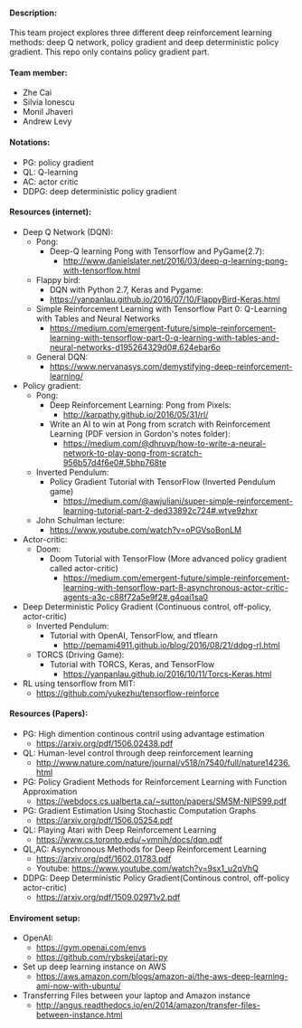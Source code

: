 #### Description:
This team project explores three different deep reinforcement learning methods: deep Q network, policy gradient and deep deterministic policy gradient. This repo only contains policy gradient part.

#### Team member:
* Zhe Cai
* Silvia Ionescu
* Monil Jhaveri
* Andrew Levy

#### Notations: 
  * PG: policy gradient
  * QL: Q-learning
  * AC: actor critic
  * DDPG: deep deterministic policy gradient

#### Resources (internet):
  * Deep Q Network (DQN):
    * Pong:
      * Deep-Q learning Pong with Tensorflow and PyGame(2.7):
        * http://www.danielslater.net/2016/03/deep-q-learning-pong-with-tensorflow.html
    * Flappy bird:
      * DQN with Python 2.7, Keras and Pygame:
      * https://yanpanlau.github.io/2016/07/10/FlappyBird-Keras.html
    * Simple Reinforcement Learning with Tensorflow Part 0: Q-Learning with Tables and Neural Networks
      * https://medium.com/emergent-future/simple-reinforcement-learning-with-tensorflow-part-0-q-learning-with-tables-and-neural-networks-d195264329d0#.624ebar6o
    * General DQN:
      * https://www.nervanasys.com/demystifying-deep-reinforcement-learning/
  * Policy gradient: 
    * Pong:
      * Deep Reinforcement Learning: Pong from Pixels: 
        * http://karpathy.github.io/2016/05/31/rl/
      * Write an AI to win at Pong from scratch with Reinforcement Learning (PDF version in Gordon's notes folder): 
        * https://medium.com/@dhruvp/how-to-write-a-neural-network-to-play-pong-from-scratch-956b57d4f6e0#.5bhp768te
    * Inverted Pendulum:
      * Policy Gradient Tutorial with TensorFlow (Inverted Pendulum game)
        * https://medium.com/@awjuliani/super-simple-reinforcement-learning-tutorial-part-2-ded33892c724#.wtye9zhxr
    * John Schulman lecture:
      * https://www.youtube.com/watch?v=oPGVsoBonLM
  * Actor-critic:
    * Doom:
      * Doom Tutorial with TensorFlow (More advanced policy gradient called actor-critic)
        * https://medium.com/emergent-future/simple-reinforcement-learning-with-tensorflow-part-8-asynchronous-actor-critic-agents-a3c-c88f72a5e9f2#.g4oai1sa0
  * Deep Deterministic Policy Gradient (Continuous control, off-policy, actor-critic)
    * Inverted Pendulum:
      * Tutorial with OpenAI, TensorFlow, and tflearn
        * http://pemami4911.github.io/blog/2016/08/21/ddpg-rl.html
    * TORCS (Driving Game):
      * Tutorial with TORCS, Keras, and TensorFlow
        * https://yanpanlau.github.io/2016/10/11/Torcs-Keras.html
  * RL using tensorflow from MIT:
    * https://github.com/yukezhu/tensorflow-reinforce

#### Resources (Papers):
  * PG: High dimention continous contril using advantage estimation
    * https://arxiv.org/pdf/1506.02438.pdf
  * QL: Human-level control through deep reinforcement learning
    * http://www.nature.com/nature/journal/v518/n7540/full/nature14236.html
  * PG: Policy Gradient Methods for Reinforcement Learning with Function Approximation
    * https://webdocs.cs.ualberta.ca/~sutton/papers/SMSM-NIPS99.pdf
  * PG: Gradient Estimation Using Stochastic Computation Graphs
    * https://arxiv.org/pdf/1506.05254.pdf
  * QL: Playing Atari with Deep Reinforcement Learning
    * https://www.cs.toronto.edu/~vmnih/docs/dqn.pdf
  * QL,AC: Asynchronous Methods for Deep Reinforcement Learning
    * https://arxiv.org/pdf/1602.01783.pdf
    * Youtube: https://www.youtube.com/watch?v=9sx1_u2qVhQ
  * DDPG: Deep Deterministic Policy Gradient(Continous control, off-policy actor-critic)
    * https://arxiv.org/pdf/1509.02971v2.pdf
    
#### Enviroment setup:
  * OpenAI:
    * https://gym.openai.com/envs
    * https://github.com/rybskej/atari-py
  * Set up deep learning instance on AWS
    * https://aws.amazon.com/blogs/amazon-ai/the-aws-deep-learning-ami-now-with-ubuntu/
  * Transferring Files between your laptop and Amazon instance
    * http://angus.readthedocs.io/en/2014/amazon/transfer-files-between-instance.html
    
